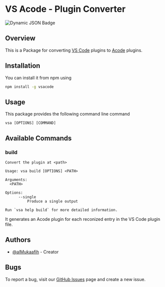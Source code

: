 # VS Acode - Plugin Converter
![Dynamic JSON Badge](https://img.shields.io/badge/dynamic/json?url=https%3A%2F%2Fgithub.com%2FalMukaafihuun%2Fvsacode%2Fraw%2Fmain%2Fpackage.json&query=%24.version&logo=github&label=vsacode)

## Overview
This is a Package for converting [VS Code](https://code.visualstudio.com/) plugins to [Acode](https://acode.app/) plugins.

## Installation
You can install it from npm using
```sh
npm install -g vsacode
```

## Usage
This package provides the following command line command
```
vsa [OPTIONS] [COMMAND]
```

## Available Commands
### build
```
Convert the plugin at <path>

Usage: vsa build [OPTIONS] <PATH>

Arguments:
  <PATH>

Options:
      --single
          Produce a single output

Run `vsa help build` for more detailed information.
```

It generates an Acode plugin for each reconized entry in the VS Code plugin file.

## Authors
- [@alMukaafih](https://github.com/alMukaafih) - Creator

## Bugs
To report a bug, visit our [GitHub Issues](https://github.com/alMukaafih/vsacode/issues) page and create a new issue.
